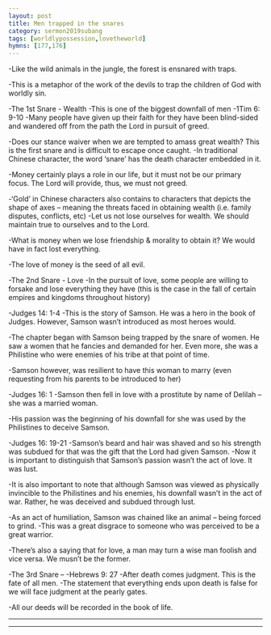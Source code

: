 ```yaml
---
layout: post
title: Men trapped in the snares
category: sermon2019subang
tags: [worldlypossession,lovetheworld]
hymns: [177,176]
---
```

-Like the wild animals in the jungle, the forest is ensnared with traps.

-This is a metaphor of the work of the devils to trap the children of God with worldly sin.

-The 1st Snare - Wealth
-This is one of the biggest downfall of men
-1Tim 6: 9-10
-Many people have given up their faith for they have been blind-sided and wandered off from the path the Lord in pursuit of greed.

-Does our stance waiver when we are tempted to amass great wealth? This is the first snare and is difficult to escape once caught.
-In traditional Chinese character, the word ‘snare’ has the death character embedded in it.

-Money certainly plays a role in our life, but it must not be our primary focus. The Lord will provide, thus, we must not greed.

-‘Gold’ in Chinese characters also contains to characters that depicts the shape of axes – meaning the threats faced in obtaining wealth (i.e. family disputes, conflicts, etc)
-Let us not lose ourselves for wealth. We should maintain true to ourselves and to the Lord.

-What is money when we lose friendship & morality to obtain it? We would have in fact lost everything.

-The love of money is the seed of all evil.

-The 2nd Snare - Love
-In the pursuit of love, some people are willing to forsake and lose everything they have (this is the case in the fall of certain empires and kingdoms throughout history)

-Judges 14: 1-4
-This is the story of Samson. He was a hero in the book of Judges. However, Samson wasn’t introduced as most heroes would. 

-The chapter began with Samson being trapped by the snare of women. He saw a women that he fancies and demanded for her. Even more, she was a Philistine who were enemies of his tribe at that point of time.

-Samson however, was resilient to have this woman to marry (even requesting from his parents to be introduced to her)

-Judges 16: 1
-Samson then fell in love with a prostitute by name of Delilah – she was a married woman.

-His passion was the beginning of his downfall for she was used by the Philistines to deceive Samson.

-Judges 16: 19-21
-Samson’s beard and hair was shaved and so his strength was subdued for that was the gift that the Lord had given Samson.
-Now it is important to distinguish that Samson’s passion wasn’t the act of love. It was lust.

-It is also important to note that although Samson was viewed as physically invincible to the Philistines and his enemies, his downfall wasn’t in the act of war. Rather, he was deceived and subdued through lust.

-As an act of humiliation, Samson was chained like an animal – being forced to grind.
-This was a great disgrace to someone who was perceived to be a great warrior. 

-There’s also a saying that for love, a man may turn a wise man   foolish and vice versa. We musn’t be the former.  

-The 3rd Snare – 
-Hebrews 9: 27
-After death comes judgment. This is the fate of all men.
-The statement that everything ends upon death is false for we will face judgment at the pearly gates.

-All our deeds will be recorded in the book of life.




----
****
